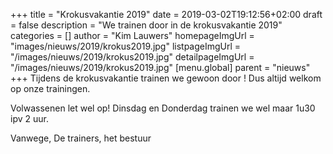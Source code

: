 +++
title = "Krokusvakantie 2019"
date = 2019-03-02T19:12:56+02:00
draft = false
description = "We trainen door in de krokusvakantie 2019"
categories = []
author = "Kim Lauwers"
homepageImgUrl = "images/nieuws/2019/krokus2019.jpg"
listpageImgUrl = "/images/nieuws/2019/krokus2019.jpg"
detailpageImgUrl = "/images/nieuws/2019/krokus2019.jpg"
[menu.global]
    parent = "nieuws"
+++
Tijdens de krokusvakantie trainen we gewoon door !
Dus altijd welkom op onze trainingen.

Volwassenen let wel op! Dinsdag en Donderdag trainen we wel maar 1u30 ipv 2 uur.

Vanwege,
De trainers, het bestuur